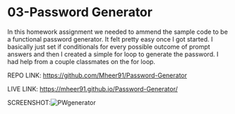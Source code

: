 # 03-Password Generator
In this homework assignment we needed to ammend the sample code to be a functional password generator. It felt pretty easy once I got started. I basically just set if conditionals for every possible outcome of prompt answers and then I created a simple for loop to generate the password. I had help from a couple classmates on the for loop. 

REPO LINK: https://github.com/Mheer91/Password-Generator

LIVE LINK: https://mheer91.github.io/Password-Generator/

SCREENSHOT:![PWgenerator](https://user-images.githubusercontent.com/80427770/123134587-917a1c00-d416-11eb-840a-4b5d1bae1f3e.jpg)
